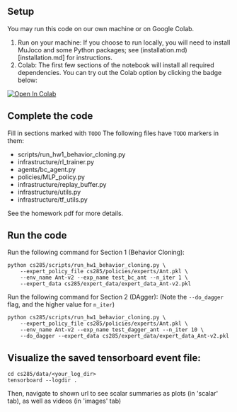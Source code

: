## Setup

You may run this code on our own machine or on Google Colab. 

1. Run on your machine: If you choose to run locally, you will need to install MuJoco and some Python packages; see (installation.md)[installation.md] for instructions.
2. Colab: The first few sections of the notebook will install all required dependencies. You can try out the Colab option by clicking the badge below:

[![Open In Colab](https://colab.research.google.com/assets/colab-badge.svg)](cs285/scripts/run_hw1.ipynb)

## Complete the code

Fill in sections marked with `TODO`
The following files have `TODO` markers in them:
- scripts/run_hw1_behavior_cloning.py
- infrastructure/rl_trainer.py
- agents/bc_agent.py
- policies/MLP_policy.py
- infrastructure/replay_buffer.py
- infrastructure/utils.py
- infrastructure/tf_utils.py

See the homework pdf for more details.

## Run the code

Run the following command for Section 1 (Behavior Cloning):

```
python cs285/scripts/run_hw1_behavior_cloning.py \
	--expert_policy_file cs285/policies/experts/Ant.pkl \
	--env_name Ant-v2 --exp_name test_bc_ant --n_iter 1 \
	--expert_data cs285/expert_data/expert_data_Ant-v2.pkl
```

Run the following command for Section 2 (DAgger):
(Note the `--do_dagger` flag, and the higher value for `n_iter`)

```
python cs285/scripts/run_hw1_behavior_cloning.py \
	--expert_policy_file cs285/policies/experts/Ant.pkl \
	--env_name Ant-v2 --exp_name test_dagger_ant --n_iter 10 \
	--do_dagger --expert_data cs285/expert_data/expert_data_Ant-v2.pkl
```

## Visualize the saved tensorboard event file:

```
cd cs285/data/<your_log_dir>
tensorboard --logdir .
```

Then, navigate to shown url to see scalar summaries as plots (in 'scalar' tab), as well as videos (in 'images' tab)
